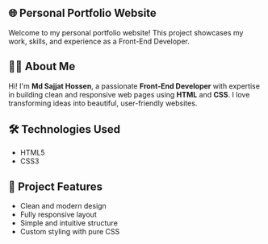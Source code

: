 ## 🌐 Personal Portfolio Website

Welcome to my personal portfolio website! This project showcases my work, skills, and experience as a Front-End Developer.

## 👨‍💻 About Me

Hi! I'm **Md Sajjat Hossen**, a passionate **Front-End Developer** with expertise in building clean and responsive web pages using **HTML** and **CSS**. I love transforming ideas into beautiful, user-friendly websites.

## 🛠️ Technologies Used

- HTML5
- CSS3

## 📁 Project Features

- Clean and modern design
- Fully responsive layout
- Simple and intuitive structure
- Custom styling with pure CSS
